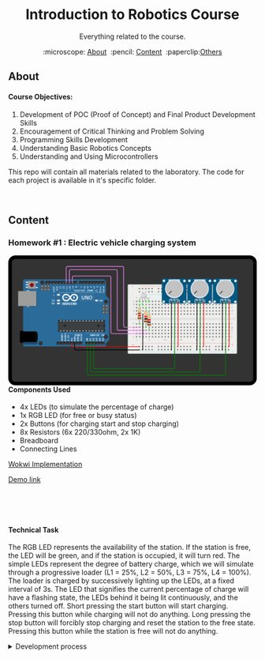 <h1 align="center" style="font-size:20">
Introduction to Robotics Course
</h1>

<p align="center">
Everything related to the course.
</p>

<p align="center">
  :microscope: <a href="#about">About</a>&#160;
  :pencil: <a href="#content">Content</a>&#160;
  :paperclip:<a href="#resources">Others</a>
</p>

## About

#### Course Objectives:
1. Development of POC (Proof of Concept) and Final Product Development Skills
2. Encouragement of Critical Thinking and Problem Solving
3. Programming Skills Development
4. Understanding Basic Robotics Concepts
5. Understanding and Using Microcontrollers

 This repo will contain all materials related to the laboratory.
 The code for each project is available in it's specific folder.

</br>

## Content

### Homework #1 : Electric vehicle charging system
 
<img src="https://github.com/Pepi100/IntroductionToRobotics/blob/master/%232%20-%20RGB%20Led/FinalDiagram.png" align="right"
     alt="Diagram" width="600">

#### Components Used

- 4x LEDs (to simulate the percentage of charge)
- 1x RGB LED (for free or busy status)
- 2x Buttons (for charging start and stop charging)
- 8x Resistors (6x 220/330ohm, 2x 1K)
- Breadboard
- Connecting Lines

[Wokwi Implementation](https://wokwi.com/projects/379141484912992257)

[Demo link](https://youtu.be/U9Ul7x-ILts)



</br>
</br>
</br>

#### Technical Task

The RGB LED represents the availability of the station. If the station is free, the LED will be green, and if the station is occupied, it will turn red.
The simple LEDs represent the degree of battery charge, which we will simulate through a progressive loader (L1 = 25%, L2 = 50%, L3 = 75%, L4 = 100%). The loader is charged by successively lighting up the LEDs, at a fixed interval of 3s. The LED that signifies the current percentage of charge will have a flashing state, the LEDs behind it being lit continuously, and the others turned off.
Short pressing the start button will start charging. Pressing this button while charging will not do anything.
Long pressing the stop button will forcibly stop charging and reset the station to the free state. Pressing this button while the station is free will not do anything.

<details>
  <summary> Development process</summary>

  <h4>Version 1</h4>
  <img src="https://github.com/Pepi100/IntroductionToRobotics/blob/master/%232%20-%20RGB%20Led/V1Diagram.png" align="right"
     alt="Diagram" width="500">
  <p style='color: crimson;'>1x 220&#8486; rezistor</p>
  
  
  <p>This initial version used only ore resistor for the entire circuit. It did work, however, the red LED was significantly brighter than the others. According to <a href="https://os.mbed.com/users/4180_1/notebook/rgb-leds/#:~:text=Resistor%20values%20are%20typically%20around,of%20the%20light%20wave%20increases.">this</a> article, the voltage drop of the LED tends to rise as the frequency of the light wave increases. Therefore, it is suitable to use different resistors for each color of the RGB LED.
  </p>
<!--   </br> -->
  <p>With the available choices, I've selected 2x 100&#8486; resistors for the blue and green LEDs.</p>

</br>
</br>
   <h4>Version 2</h4>
   
  <p style='color: crimson;'>Filtering signal</p>
  
  
  <p>
    This second version brings modifications to the code. The main flaw of version 1 was the flickering of the green LED when adjusting the other knobs. I`ve manually implemented a high pass filter such that values below a certain threshold would not register.
  </p>
    <p>
    LED values are now updated every 10 mills, attempting to reduce flickering and provide a smoother output.
  </p>
<!--   </br> -->
</details>



</br>
</br>

